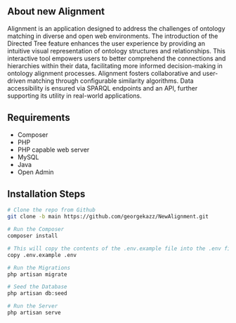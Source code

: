 ## About new Alignment

Alignment is an application designed to address the challenges of ontology matching in diverse and open web environments. The introduction of the Directed Tree feature enhances the user experience by providing an intuitive visual representation of ontology structures and relationships. This interactive tool empowers users to better comprehend the connections and hierarchies within their data, facilitating more informed decision-making in ontology alignment processes. Alignment fosters collaborative and user-driven matching through configurable similarity algorithms. Data accessibility is ensured via SPARQL endpoints and an API, further supporting its utility in real-world applications.

## Requirements

- Composer
- PHP
- PHP capable web server
- MySQL
- Java
- Open Admin

## Installation Steps
```bash
# Clone the repo from Github
git clone -b main https://github.com/georgekazz/NewAlignment.git
```

```bash
# Run the Composer
composer install
```

```bash
# This will copy the contents of the .env.example file into the .env file.
copy .env.example .env
```

```bash
# Run the Migrations
php artisan migrate
```

```bash
# Seed the Database
php artisan db:seed
```

```bash
# Run the Server
php artisan serve
```